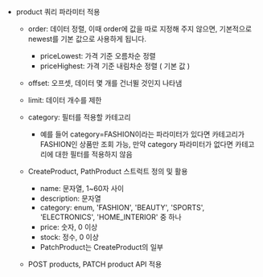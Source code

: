 - product 쿼리 파라미터 적용

  - order: 데이터 정렬, 이때 order에 값을 따로 지정해 주지 않으면, 기본적으로 newest를 기본 값으로 사용하게 됩니다.
    - priceLowest: 가격 기준 오름차순 정렬
    - priceHighest: 가격 기준 내림차순 정렬 ( 기본 값 )
  - offset: 오프셋, 데이터 몇 개를 건너뛸 것인지 나타냄
  - limit: 데이터 개수를 제한
  - category: 필터를 적용할 카테고리

    - 예를 들어 category=FASHION이라는 파라미터가 있다면 카테고리가 FASHION인 상품만 조회 가능, 만약 category 파라미터가 없다면 카테고리에 대한 필터를 적용하지 않음

  - CreateProduct, PathProduct 스트럭트 정의 및 활용

    - name: 문자열, 1~60자 사이
    - description: 문자열
    - category: enum, 'FASHION', 'BEAUTY', 'SPORTS', 'ELECTRONICS', 'HOME_INTERIOR' 중 하나
    - price: 숫자, 0 이상
    - stock: 정수, 0 이상
    - PatchProduct는 CreateProduct의 일부

  - POST products, PATCH product API 적용
